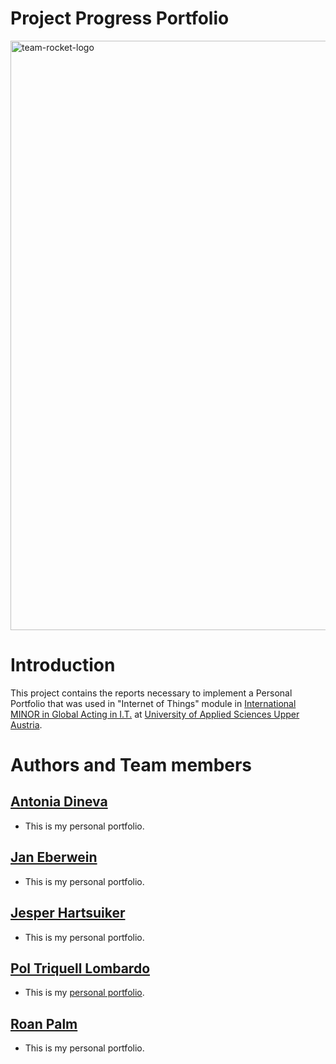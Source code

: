 Project Progress Portfolio
==============================

<img width="943" alt="team-rocket-logo" src="https://github.com/JanEberwein/team-rocket/assets/35955111/1c8c43a0-b868-4fa5-9d3c-e30d30a7de4e">

# Introduction
This project contains the reports necessary to implement a Personal Portfolio that was used in "Internet of Things" module in [International MINOR in Global Acting in I.T.](https://grauinformatica.udl.cat/en) at [ University of Applied Sciences Upper Austria](https://www.fh-ooe.at/en/).

# Authors and Team members
## [Antonia Dineva](https://github.com/ToniDineva)

* This is my personal portfolio.

## [Jan Eberwein](https://github.com/JanEberwein)

* This is my personal portfolio.

## [Jesper Hartsuiker](https://github.com/JesperHartsuiker)

* This is my personal portfolio.

## [Pol Triquell Lombardo](https://github.com/poltriquell)

* This is my [personal portfolio](/Pol%20Triquell/README.md).

## [Roan Palm](https://github.com/ro-palm)

* This is my personal portfolio.
